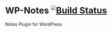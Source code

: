# WP-Notes [![Build Status](https://travis-ci.org/mmnaderi/wp-notes.png)](https://travis-ci.org/mmnaderi/wp-notes) #

Notes Plugin for WordPress
